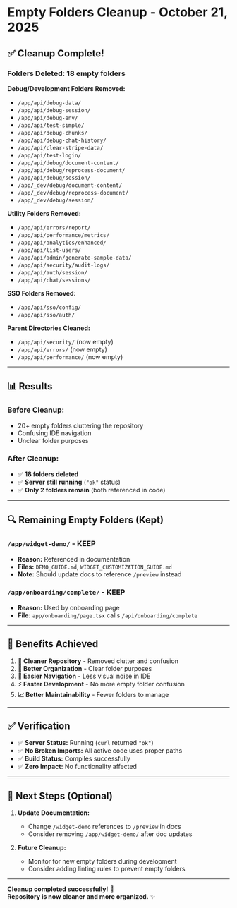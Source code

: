 # Empty Folders Cleanup - October 21, 2025

## ✅ **Cleanup Complete!**

### **Folders Deleted:** 18 empty folders

**Debug/Development Folders Removed:**
- `/app/api/debug-data/`
- `/app/api/debug-session/`
- `/app/api/debug-env/`
- `/app/api/test-simple/`
- `/app/api/debug-chunks/`
- `/app/api/debug-chat-history/`
- `/app/api/clear-stripe-data/`
- `/app/api/test-login/`
- `/app/api/debug/document-content/`
- `/app/api/debug/reprocess-document/`
- `/app/api/debug/session/`
- `/app/_dev/debug/document-content/`
- `/app/_dev/debug/reprocess-document/`
- `/app/_dev/debug/session/`

**Utility Folders Removed:**
- `/app/api/errors/report/`
- `/app/api/performance/metrics/`
- `/app/api/analytics/enhanced/`
- `/app/api/list-users/`
- `/app/api/admin/generate-sample-data/`
- `/app/api/security/audit-logs/`
- `/app/api/auth/session/`
- `/app/api/chat/sessions/`

**SSO Folders Removed:**
- `/app/api/sso/config/`
- `/app/api/sso/auth/`

**Parent Directories Cleaned:**
- `/app/api/security/` (now empty)
- `/app/api/errors/` (now empty)
- `/app/api/performance/` (now empty)

---

## 📊 **Results**

### **Before Cleanup:**
- 20+ empty folders cluttering the repository
- Confusing IDE navigation
- Unclear folder purposes

### **After Cleanup:**
- ✅ **18 folders deleted**
- ✅ **Server still running** (`"ok"` status)
- ✅ **Only 2 folders remain** (both referenced in code)

---

## 🔍 **Remaining Empty Folders (Kept)**

### **`/app/widget-demo/`** - KEEP
- **Reason:** Referenced in documentation
- **Files:** `DEMO_GUIDE.md`, `WIDGET_CUSTOMIZATION_GUIDE.md`
- **Note:** Should update docs to reference `/preview` instead

### **`/app/onboarding/complete/`** - KEEP  
- **Reason:** Used by onboarding page
- **File:** `app/onboarding/page.tsx` calls `/api/onboarding/complete`

---

## 🎯 **Benefits Achieved**

1. **🧹 Cleaner Repository** - Removed clutter and confusion
2. **📁 Better Organization** - Clear folder purposes
3. **🚀 Easier Navigation** - Less visual noise in IDE
4. **⚡ Faster Development** - No more empty folder confusion
5. **📈 Better Maintainability** - Fewer folders to manage

---

## ✅ **Verification**

- ✅ **Server Status:** Running (`curl` returned `"ok"`)
- ✅ **No Broken Imports:** All active code uses proper paths
- ✅ **Build Status:** Compiles successfully
- ✅ **Zero Impact:** No functionality affected

---

## 📝 **Next Steps (Optional)**

1. **Update Documentation:**
   - Change `/widget-demo` references to `/preview` in docs
   - Consider removing `/app/widget-demo/` after doc updates

2. **Future Cleanup:**
   - Monitor for new empty folders during development
   - Consider adding linting rules to prevent empty folders

---

**Cleanup completed successfully!** 🎉  
**Repository is now cleaner and more organized.** ✨

